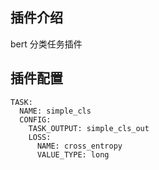 ## 插件介绍
bert 分类任务插件

## 插件配置
```
TASK:
  NAME: simple_cls
  CONFIG:
    TASK_OUTPUT: simple_cls_out
    LOSS:
      NAME: cross_entropy
      VALUE_TYPE: long
```
